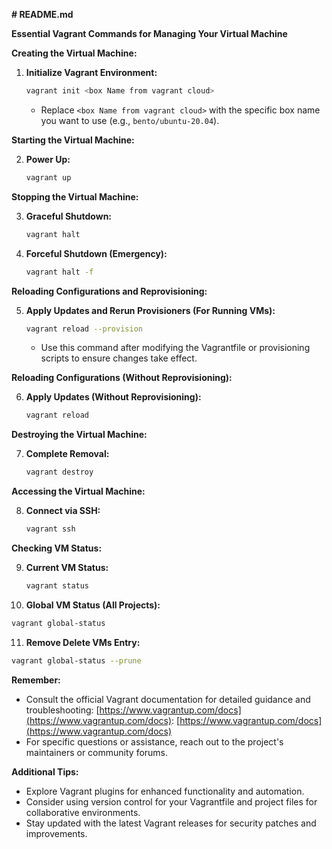  **# README.md**

**Essential Vagrant Commands for Managing Your Virtual Machine**

**Creating the Virtual Machine:**

1. **Initialize Vagrant Environment:**
   ```bash
   vagrant init <box Name from vagrant cloud>
   ```
   - Replace `<box Name from vagrant cloud>` with the specific box name you want to use (e.g., `bento/ubuntu-20.04`).

**Starting the Virtual Machine:**

2. **Power Up:**
   ```bash
   vagrant up
   ```

**Stopping the Virtual Machine:**

3. **Graceful Shutdown:**
   ```bash
   vagrant halt
   ```

4. **Forceful Shutdown (Emergency):**
   ```bash
   vagrant halt -f
   ```

**Reloading Configurations and Reprovisioning:**

5. **Apply Updates and Rerun Provisioners (For Running VMs):**
   ```bash
   vagrant reload --provision
   ```
   - Use this command after modifying the Vagrantfile or provisioning scripts to ensure changes take effect.

**Reloading Configurations (Without Reprovisioning):**

6. **Apply Updates (Without Reprovisioning):**
   ```bash
   vagrant reload
   ```

**Destroying the Virtual Machine:**

7. **Complete Removal:**
   ```bash
   vagrant destroy
   ```

**Accessing the Virtual Machine:**

8. **Connect via SSH:**
   ```bash
   vagrant ssh
   ```

**Checking VM Status:**

9. **Current VM Status:**
   ```bash
   vagrant status
   ```

10. **Global VM Status (All Projects):**
   ```bash
   vagrant global-status
   ```

11. **Remove Delete VMs Entry:**
   ```bash
   vagrant global-status --prune
   ```

**Remember:**

- Consult the official Vagrant documentation for detailed guidance and troubleshooting: [https://www.vagrantup.com/docs](https://www.vagrantup.com/docs): [https://www.vagrantup.com/docs](https://www.vagrantup.com/docs)
- For specific questions or assistance, reach out to the project's maintainers or community forums.

**Additional Tips:**

- Explore Vagrant plugins for enhanced functionality and automation.
- Consider using version control for your Vagrantfile and project files for collaborative environments.
- Stay updated with the latest Vagrant releases for security patches and improvements.
